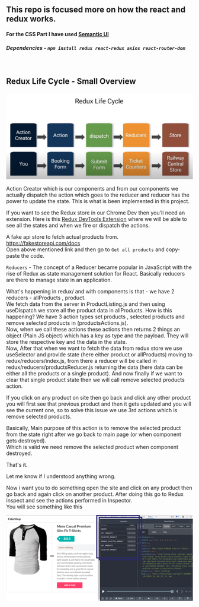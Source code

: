 ## This repo is focused more on how the react and redux works.

#### For the CSS Part I have used [Semantic UI](https://cdnjs.com/libraries/semantic-ui)

##### Dependencies - `npm install redux react-redux axios react-router-dom`
<Br />

## Redux Life Cycle - Small Overview

![Redux Life Cycle](public/RLC.png?raw=true "Title")

Action Creator which is our components and from our components we actually dispatch the action which goes to the reducer and reducer has the power to update the state.
This is what is been implemented in this project.

If you want to see the Redux store in our Chrome Dev then you'll need an extension.
Here is this [Redux DevTools Extension](https://github.com/zalmoxisus/redux-devtools-extension) where we will be able to see all the states and when we fire or dispatch the actions.    

A fake api store to fetch actual products from.   
https://fakestoreapi.com/docs    
Open above mentioned link and then go to `Get all products` and copy-paste the code.   


`Reducers` - The concept of a Reducer became popular in JavaScript with the rise of Redux as state management solution for React. Basically reducers are there to manage state in an application.

What's happening in redux/ and with components is that -
we have 2 reducers - allProducts , product.     
We fetch data from the server in ProductListing.js and then using useDispatch we store all the product data in allProducts. How is this happening? 
We have 3 action types set products , selected products and remove selected products in (productsActions.js).      
Now, when we call these actions these actions then returns 2 things an object (Plain JS object) which has a key as type and the payload. They will store the respective key and the data in the state.      
Now, After that when we want to fetch the data from redux store we use useSelector and provide state (here either product or allProducts) moving to redux/reducers/index.js, from there a reducer will be called in redux/reducers/productsReducer.js returning the data (here data can be either all the products or a single product). And now finally if we want to clear that single product state then we will call remove selected products action.

If you click on any product on site then go back and click any other product you will first see that previous product and then it gets updated and you will see the current one, so to solve this issue we use 3rd actions which is remove selected products.

Basically, Main purpose of this action is to remove the selected product from the state right after we go back to main page (or when component gets destroyed).  
Which is valid we need remove the selected product when component destroyed.

That's it.

Let me know if I understood anything wrong.

Now i want you to do something open the site and click on any product then go back and again click on another product. After doing this go to Redux inspect and see the actions performed in Inspector.      
You will see something like this 

![redux inspector](public/redux_inspector.jpg?raw=true "Title")